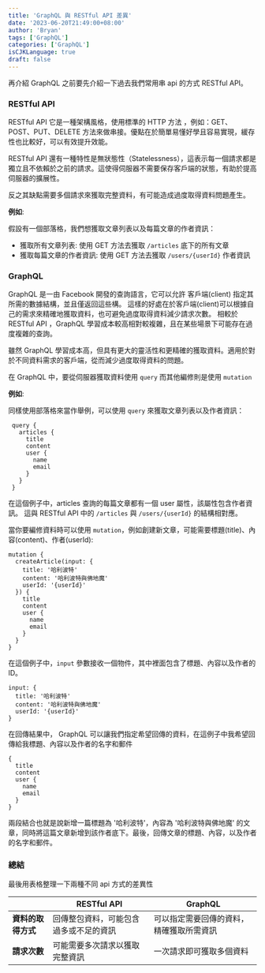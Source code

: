 ```yaml
---
title: 'GraphQL 與 RESTful API 差異'
date: '2023-06-20T21:49:00+08:00'
author: 'Bryan'
tags: ['GraphQL']
categories: ['GraphQL']
isCJKLanguage: true
draft: false
---
```

再介紹 GraphQL 之前要先介紹一下過去我們常用串 api 的方式 RESTful API。

### RESTful API
  RESTful API 它是一種架構風格，使用標準的 HTTP 方法 ，例如：GET、POST、PUT、DELETE 方法來做串接。優點在於簡單易懂好學且容易實現，緩存性也比較好，可以有效提升效能。

  RESTful API 還有一種特性是無狀態性（Statelessness），這表示每一個請求都是獨立且不依賴於之前的請求。這使得伺服器不需要保存客戶端的狀態，有助於提高伺服器的擴展性。

反之其缺點需要多個請求來獲取完整資料，有可能造成過度取得資料問題產生。

**例如**:

  假設有一個部落格，我們想獲取文章列表以及每篇文章的作者資訊：
  - 獲取所有文章列表: 使用 GET 方法去獲取 `/articles` 底下的所有文章
  - 獲取每篇文章的作者資訊: 使用 GET 方法去獲取 `/users/{userId}` 作者資訊

### GraphQL
  GraphQL 是一由 Facebook 開發的查詢語言，它可以允許 客戶端(client) 指定其所需的數據結構，並且僅返回這些構。
這樣的好處在於客戶端(client)可以根據自己的需求來精確地獲取資料，也可避免過度取得資料減少請求次數。
相較於 RESTful API ，GraphQL 學習成本較高相對較複雜，且在某些場景下可能存在過度複雜的查詢。
  
  雖然 GraphQL 學習成本高，但具有更大的靈活性和更精確的獲取資料。適用於對於不同資料需求的客戶端，從而減少過度取得資料的問題。

  在 GraphQL 中，要從伺服器獲取資料使用 `query` 而其他編修則是使用 `mutation`

**例如**:

  同樣使用部落格來當作舉例，可以使用 `query` 來獲取文章列表以及作者資訊：
   ```
    query {
      articles {
        title
        content
        user {
          name
          email
        }
      }
    }
   ```
在這個例子中，articles 查詢的每篇文章都有一個 user 屬性，該屬性包含作者資訊。
這與 RESTful API 中的 `/articles` 與 `/users/{userId}` 的結構相對應。

當你要編修資料時可以使用 `mutation`，例如創建新文章，可能需要標題(title)、內容(content)、作者(userId):

```
mutation {
  createArticle(input: {
    title: '哈利波特'
    content: '哈利波特與佛地魔'
    userId: '{userId}'
  }) {
    title
    content
    user {
      name
      email
    }
  }
}
```
在這個例子中，`input` 參數接收一個物件，其中裡面包含了標題、內容以及作者的 ID。
```
input: {
  title: '哈利波特'
  content: '哈利波特與佛地魔'
  userId: '{userId}'
}

```
在回傳結果中， GraphQL 可以讓我們指定希望回傳的資料，在這例子中我希望回傳給我標題、內容以及作者的名字和郵件
```
{
  title
  content
  user {
    name
    email
  }
}

```
兩段結合也就是說新增一篇標題為 '哈利波特'，內容為 '哈利波特與佛地魔' 的文章，同時將這篇文章新增到該作者底下。最後，回傳文章的標題、內容，以及作者的名字和郵件。

### 總結
最後用表格整理一下兩種不同 api 方式的差異性

|                    | RESTful API                            | GraphQL                                  |
| ------------------ | -------------------------------------- | ---------------------------------------- |
| **資料的取得方式** | 回傳整包資料，可能包含過多或不足的資訊 | 可以指定需要回傳的資料，精確獲取所需資訊 |
| **請求次數**       | 可能需要多次請求以獲取完整資訊         | 一次請求即可獲取多個資料                 |
